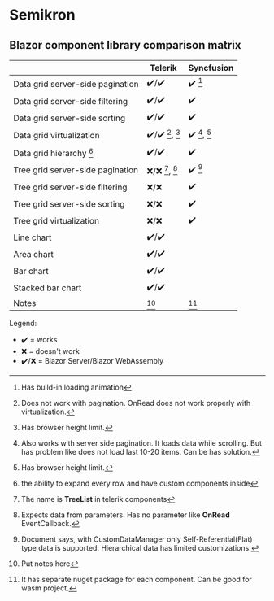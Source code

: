 # Semikron

## Blazor component library comparison matrix

||Telerik|Syncfusion|
|-|-|-|
|Data grid server-side pagination|:heavy_check_mark:/:heavy_check_mark:|:heavy_check_mark: [^syncfusion_pagination]|
|Data grid server-side filtering|:heavy_check_mark:/:heavy_check_mark:|:heavy_check_mark:|
|Data grid server-side sorting|:heavy_check_mark:/:heavy_check_mark:|:heavy_check_mark:|
|Data grid virtualization|:heavy_check_mark:/:heavy_check_mark: [^telerik_virtualization], [^virtualization_limits]|:heavy_check_mark: [^syncfusion_virtualization], [^virtualization_limits]|
|Data grid hierarchy [^hierarchy]|:heavy_check_mark:/:heavy_check_mark:|:heavy_check_mark:|
|Tree grid server-side pagination|:x:/:x: [^telerik_tree_grid_info], [^telerik_tree_grid]|:heavy_check_mark: [^syncfusion_tree_grid_server_side]|
|Tree grid server-side filtering|:x:/:x:|:heavy_check_mark:|
|Tree grid server-side sorting|:x:/:x:|:heavy_check_mark:|
|Tree grid virtualization|:x:/:x:|:heavy_check_mark:|
|Line chart|:heavy_check_mark:/:heavy_check_mark:||
|Area chart|:heavy_check_mark:/:heavy_check_mark:||
|Bar chart|:heavy_check_mark:/:heavy_check_mark:||
|Stacked bar chart|:heavy_check_mark:/:heavy_check_mark:||
|Notes|[^telerik]|[^syncfusion]|

Legend:
- :heavy_check_mark: = works
- :x: = doesn't work
- :heavy_check_mark:/:x: = Blazor Server/Blazor WebAssembly

[^hierarchy]: the ability to expand every row and have custom components inside
[^telerik_virtualization]: Does not work with pagination. OnRead does not work properly with virtualization.
[^virtualization_limits]: Has browser height limit.
[^telerik_tree_grid_info]: The name is **TreeList** in telerik components
[^telerik_tree_grid]: Expects data from parameters. Has no parameter like **OnRead** EventCallback.
[^telerik_tree_grid_virtualization]: Has only column (horizontally)
[^telerik]: Put notes here
[^syncfusion]: It has separate nuget package for each component. Can be good for wasm project.
[^syncfusion_pagination]: Has build-in loading animation
[^syncfusion_virtualization]: Also works with server side pagination. It loads data while scrolling. But has problem like does not load last 10-20 items. Can be has solution.
[^syncfusion_tree_grid_server_side]: Document says, with CustomDataManager only Self-Referential(Flat) type data is supported. Hierarchical data has limited customizations.
